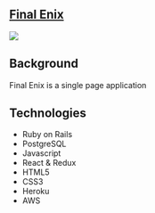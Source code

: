 ## [Final Enix](https://finalenix.herokuapp.com/#/)

<img src="https://user-images.githubusercontent.com/38843009/73963746-bd4e3d80-48c5-11ea-8bae-dcf8a61e347b.png" align ="center"><br>

## Background 
Final Enix is a single page application


## Technologies

* Ruby on Rails
* PostgreSQL
* Javascript
* React & Redux
* HTML5
* CSS3
* Heroku
* AWS
